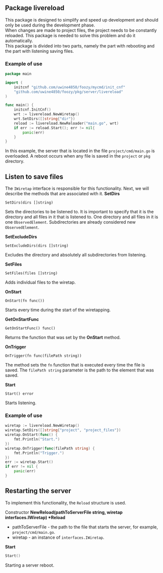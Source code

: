 ## Package livereload
This package is designed to simplify and speed up development and should only be used during the development phase.<br>
When changes are made to project files, the project needs to be constantly reloaded. This package is needed to solve 
this problem and do it automatically.<br>
This package is divided into two parts, namely the part with rebooting and the part with listening
saving files.

### Example of use
```go
package main

import (
	initcnf "github.com/uwine4850/foozy/mycmd/init_cnf"
	"github.com/uwine4850/foozy/pkg/server/livereload"
)

func main() {
	initcnf.InitCnf()
	wrt := livereload.NewWiretap()
	wrt.SetDirs([]string{"dir"})
	reload := livereload.NewReloader("main.go", wrt)
	if err := reload.Start(); err != nil{
		panic(err)
	}
}

```
In this example, the server that is located in the file ``project/cmd/main.go`` is overloaded. A reboot occurs
when any file is saved in the ``project`` or ``pkg`` directory.


## Listen to save files
The ``IWiretap`` interface is responsible for this functionality. Next, we will describe the methods that are associated with it.
__SetDirs__
```
SetDirs(dirs []string)
```
Sets the directories to be listened to.
It is important to specify that it is the directory and all files in it that is listened to.
One directory and all files in it is one `ObservedElement`.
Subdirectories are already considered new `ObservedElement`.

__SetExcludeDirs__
```
SetExcludeDirs(dirs []string)
```
Excludes the directory and absolutely all subdirectories from listening.

__SetFiles__
```
SetFiles(files []string)
```
Adds individual files to the wiretap.

__OnStart__
```
OnStart(fn func())
```
Starts every time during the start of the wiretapping.

__GetOnStartFunc__
```
GetOnStartFunc() func()
```
Returns the function that was set by the __OnStart__ method.

__OnTrigger__
```
OnTrigger(fn func(filePath string))
```
The method sets the ``fn`` function that is executed every time the file is saved. The ``filePath string`` parameter is the path to the
element that was saved.

__Start__
```
Start() error
```
Starts listening.

### Example of use
```go
wiretap := livereload.NewWiretap()
wiretap.SetDirs([]string{"project", "project_files"})
wiretap.OnStart(func() {
    fmt.Println("Start.")
})
wiretap.OnTrigger(func(filePath string) {
    fmt.Println("Trigger.")
})
err := wiretap.Start()
if err != nil {
    panic(err)
}
```

## Restarting the server
To implement this functionality, the ``Reload`` structure is used.

Constructor __NewReload(pathToServerFile string, wiretap interfaces.IWiretap) *Reload__<br>
* pathToServerFile - the path to the file that starts the server, for example, ``project/cmd/main.go``.
* wiretap - an instance of ``interfaces.IWiretap``.

__Start__
```go
Start()
```
Starting a server reboot.